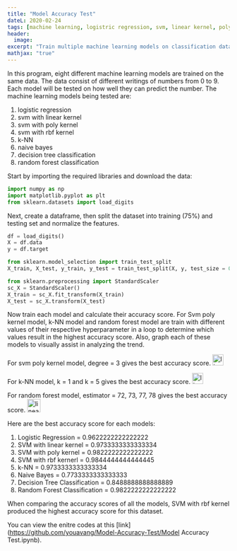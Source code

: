 ```yaml
---
title: "Model Accuracy Test"
dateL: 2020-02-24
tags: [machine learning, logistric regression, svm, linear kernel, poly kernel, rbf, kNN, naive bayes, decision tree, random forest, classification, accuracy score]
header:
  image: 
excerpt: "Train multiple machine learning models on classification dataset."
mathjax: "true"
---
```

In this program, eight different machine learning models are trained on the same data. The data consist of different writings of numbers from 0 to 9. Each model will be tested on how well they can predict the number. The machine learning models being tested are:
  1. logistic regression
  2. svm with linear kernel
  3. svm with poly kernel
  4. svm with rbf kernel
  5. k-NN
  6. naive bayes
  7. decision tree classification
  8. random forest classification

Start by importing the required libraries and download the data:
```python
import numpy as np
import matplotlib.pyplot as plt
from sklearn.datasets import load_digits
```
Next, create a dataframe, then split the dataset into training (75%) and testing set and normalize the features.
```python
df = load_digits()
X = df.data
y = df.target

from sklearn.model_selection import train_test_split
X_train, X_test, y_train, y_test = train_test_split(X, y, test_size = 0.25, random_state = 0)

from sklearn.preprocessing import StandardScaler
sc_X = StandardScaler()
X_train = sc_X.fit_transform(X_train)
X_test = sc_X.transform(X_test)
```
Now train each model and calculate their accuracy score. For Svm poly kernel model, k-NN model and random forest model are train with different values of their respective hyperparameter in a loop to determine which values result in the highest accuracy score. Also, graph each of these models to visually assist in analyzing the trend.

For svm poly kernel model, degree = 3 gives the best accuracy score.
<img src="{{ site.url }}{{ site.baseurl }}/images/models/svm-kernel.png" alt="linearly separable data" height="25">

For k-NN model, k = 1 and k = 5 gives the best accuracy score.
<img src="{{ site.url }}{{ site.baseurl }}/images/models/kNN.png" alt="linearly separable data" height="25">

For random forest model, estimator = 72, 73, 77, 78 gives the best accuracy score.
<img src="{{ site.url }}{{ site.baseurl }}/images/models/estimators.png" alt="linearly separable data" height="30">

Here are the best accuracy score for each models:
  1. Logistic Regression = 0.9622222222222222
  2. SVM with linear kernel = 0.9733333333333334
  3. SVM with poly kernel = 0.9822222222222222
  4. SVM with rbf kernerl = 0.9844444444444445
  5. k-NN = 0.9733333333333334
  6. Naive Bayes = 0.7733333333333333
  7. Decision Tree Classification = 0.8488888888888889
  8.  Random Forest Classification = 0.9822222222222222
  
When comparing the accuracy scores of all the models, SVM with rbf kernel produced the highest accuracy score for this dataset.

You can view the enitre codes at this [link](https://github.com/youavang/Model-Accuracy-Test/Model Accuracy Test.ipynb).
